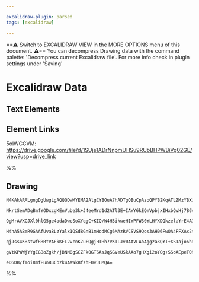```yaml
---

excalidraw-plugin: parsed
tags: [excalidraw]

---
```

==⚠  Switch to EXCALIDRAW VIEW in the MORE OPTIONS menu of this document. ⚠== You can decompress Drawing data with the command palette: 'Decompress current Excalidraw file'. For more info check in plugin settings under 'Saving'



# Excalidraw Data

## Text Elements
## Element Links
5olWCCVM: https://drive.google.com/file/d/1SUje1ADrNnpmUHSu9RUbBHPWBiVg02GE/view?usp=drive_link

%%
## Drawing
```compressed-json
N4KAkARALgngDgUwgLgAQQQDwMYEMA2AlgCYBOuA7hADTgQBuCpAzoQPYB2KqATLZMzYBXUtiRoIACyhQ4zZAHoFAc0JRJQgEYA6bGwC2CgF7N6hbEcK4OCtptbErHALRY8RMpWdx8Q1TdIEfARcZgRmBShcZQUebQBGAAYEmjoghH0EDihmbgBtcDBQMBKIEm4IAFY2fAB1AGF6gDUAWVSSyFhECozNBGJiXE1g9tLMbmcAdkTJ7R5K/lKYCcmA

NkrtSemADgBmfYODxcgKEnVube3k+J4eeMrd1d2ATl3E+IAWY6kEQmVpbjxIHxbQvHj7B6Vd4fF7fazKEZoRLfZhQUhsADWCHqNTYpAqAGJ4ghicTRpBNLhsBjlOihBxiDj8HiKmjrMw4LhAtlyRAAGaEfD4ADKsER6EEHl5qPRWNqZ0k3D4hQEaMxCFFMHFEEl5W+dP+HHCuTQ8W+bE52DUy1NiWRKogtOEcAAksQTag8gBdb588iZN3cDhCIXf

QgMrAVXCJXl0hlG5ge4odaDwcSoXYqgC+KIQ/W4H3ikweH1WPFW30YLHYXDQkzelaYrE4ADlOGJuLty/FdldVpMw8wACLpKD5tB8ghhb6aYQMgCiwUy2Q93u+QjggzHxEBkw+kx4H0ulWeB+23yIHAxFWksnkSjIhEY2mUbDYCIQugMCgFwQUxAUeJhQAVQAKxJABBIdSBbDg4H0YCAAlhSEZ4ACVgM0AAhRCAAVaiwwgmmURIeAAcXnBQzAQCgA

H4hA5ABeR9GAAfUva8LzYalx1QSd8GnB1mHcdMCg6MAzRVCSVS9Qos3AH06FwOA4FFXAx24ZNoEkDJ0wgIh/igUYGEIGisKpGk40ZXF8QkAk+QcxzjOwERuSgF0x30UVZWxGzCVJEkkEWCAXNINyPIyczqSdelrOZWz0DZDgOS5LIjOC0Lws8gAxQURTFPTdR3DLXLSiKvLVOUFSVEqwrKzzvPVTVtSK5zSuycq0OEQ1jUBWqsoyAB5S1rUBO1+v

qjJss4KBstwfRBRtVAFkKEL2vcnKZuFQgjHTHh7VKTLJv0AAVLAoAggza3QYI+XS1ajo6hqolIC6wrYCgdNwHc0GDUMHvW8r5wZCD3s+kIfvQLl0SoCanoyUGYZOtMKis4zhPRIUAA1uGeRINmebYbmeIt6zWXZgoxmp8AATUBQ9tgSfc1kLHt7mVUojDffRNIdegCCEdNklWRJVg+RJMxKHMAbq+H9C62KEw9CA0eC2kSG23alQOyB1eIUUEDgb

gVtKPWWjYYgEGBoZgkh/jBNN0gSCZFk0GTSAsJqSGVeUSkAAo7gHXgi2oYOg+SSoAEpeTQhBlBDLlUd93AA4bXg0/BZFUAj6O5LhqBGqxYaoBrD0/vwYK/XmhBY4jJ2OGUXmUyyG3eLRQXvmwIgjbQduEG+Dhq+4PvzSEKBL3TPu89WuxwOwHJhUHuBzct63hl4+3+9WqkS8YE633wJvSi6Qr0nnmteRc1EDGR7pfpDCuHWZHi7anLeU3wUILvPv

eD6DB/fToi8mfEunBuCbzkuAaWkBfzhE0vJLMQA=
```
%%